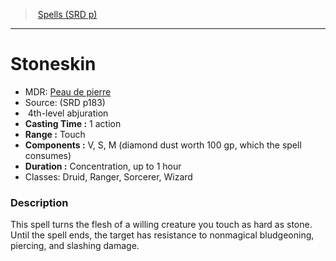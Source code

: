 ﻿---
!SpellItem
Family: SpellVO
Level: 4
Type: abjuration
CastingTime: 1 action
Range: Touch
Components: V, S, M (diamond dust worth 100 gp, which the spell consumes)
Duration: Concentration, up to 1 hour
Classes: Druid, Ranger, Sorcerer, Wizard
Id: spells_vo.md#stoneskin
ParentLink: spells_vo.md#spells-srd-p
Name: Stoneskin
ParentName: Spells (SRD p)
NameLevel: 1
AltName: '[Peau de pierre](hd_spells_peau_de_pierre.md)'
Source: (SRD p183)
Attributes:
  Name: Stoneskin
  Markdown: >+
    # <!--Name-->Stoneskin<!--/Name-->


    - MDR: <!--AltName-->[Peau de pierre](hd_spells_peau_de_pierre.md)<!--/AltName-->

    - Source: <!--Source-->(SRD p183)<!--/Source-->

    -  <!--Level-->4<!--/Level-->th-level <!--Type-->abjuration<!--/Type-->

    - **Casting Time :** <!--CastingTime-->1 action<!--/CastingTime-->

    - **Range :** <!--Range-->Touch<!--/Range-->

    - **Components :** <!--Components-->V, S, M (diamond dust worth 100 gp, which the spell consumes)<!--/Components-->

    - **Duration :** <!--Duration-->Concentration, up to 1 hour<!--/Duration-->

    - Classes: <!--Classes-->Druid, Ranger, Sorcerer, Wizard<!--/Classes-->


    ### Description


    This spell turns the flesh of a willing creature you touch as hard as stone. Until the spell ends, the target has resistance to nonmagical bludgeoning, piercing, and slashing damage.

  AltName: '[Peau de pierre](hd_spells_peau_de_pierre.md)'
  Source: (SRD p183)
  Level: 4
  Type: abjuration
  CastingTime: 1 action
  Range: Touch
  Components: V, S, M (diamond dust worth 100 gp, which the spell consumes)
  Duration: Concentration, up to 1 hour
  Classes: Druid, Ranger, Sorcerer, Wizard
AttributesDictionary: >+
  Name: Stoneskin

  Markdown: >+

    # <!--Name-->Stoneskin<!--/Name-->





    - MDR: <!--AltName-->[Peau de pierre](hd_spells_peau_de_pierre.md)<!--/AltName-->



    - Source: <!--Source-->(SRD p183)<!--/Source-->



    -  <!--Level-->4<!--/Level-->th-level <!--Type-->abjuration<!--/Type-->



    - **Casting Time :** <!--CastingTime-->1 action<!--/CastingTime-->



    - **Range :** <!--Range-->Touch<!--/Range-->



    - **Components :** <!--Components-->V, S, M (diamond dust worth 100 gp, which the spell consumes)<!--/Components-->



    - **Duration :** <!--Duration-->Concentration, up to 1 hour<!--/Duration-->



    - Classes: <!--Classes-->Druid, Ranger, Sorcerer, Wizard<!--/Classes-->





    ### Description





    This spell turns the flesh of a willing creature you touch as hard as stone. Until the spell ends, the target has resistance to nonmagical bludgeoning, piercing, and slashing damage.



  AltName: '[Peau de pierre](hd_spells_peau_de_pierre.md)'

  Source: (SRD p183)

  Level: 4

  Type: abjuration

  CastingTime: 1 action

  Range: Touch

  Components: V, S, M (diamond dust worth 100 gp, which the spell consumes)

  Duration: Concentration, up to 1 hour

  Classes: Druid, Ranger, Sorcerer, Wizard

---
> [Spells (SRD p)](srd_spells.md)

---

# Stoneskin

- MDR: [Peau de pierre](hd_spells_peau_de_pierre.md)
- Source: (SRD p183)
-  4th-level abjuration
- **Casting Time :** 1 action
- **Range :** Touch
- **Components :** V, S, M (diamond dust worth 100 gp, which the spell consumes)
- **Duration :** Concentration, up to 1 hour
- Classes: Druid, Ranger, Sorcerer, Wizard

### Description

This spell turns the flesh of a willing creature you touch as hard as stone. Until the spell ends, the target has resistance to nonmagical bludgeoning, piercing, and slashing damage.

